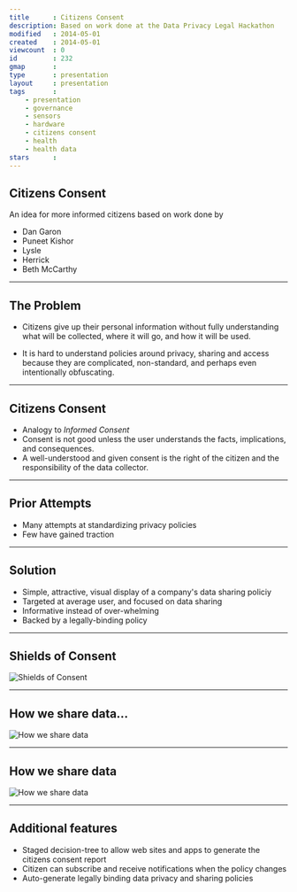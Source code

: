 ```yaml
---
title      : Citizens Consent
description: Based on work done at the Data Privacy Legal Hackathon
modified   : 2014-05-01
created    : 2014-05-01
viewcount  : 0
id         : 232
gmap       : 
type       : presentation
layout     : presentation
tags       :
    - presentation
    - governance
    - sensors
    - hardware
    - citizens consent
    - health
    - health data
stars      : 
---
```


## Citizens Consent

An idea for more informed citizens based on work done by

* Dan Garon
* Puneet Kishor
* Lysle
* Herrick
* Beth McCarthy

---

## The Problem

* Citizens give up their personal information without fully understanding what will be collected, where it will go, and how it will be used.

* It is hard to understand policies around privacy, sharing and access because they are complicated, non-standard, and perhaps even intentionally obfuscating.

---

## Citizens Consent

* Analogy to *Informed Consent*
* Consent is not good unless the user understands the facts, implications, and  consequences.
* A well-understood and given consent is the right of the citizen and the responsibility of the data collector.

---

## Prior Attempts

* Many attempts at standardizing privacy policies
* Few have gained traction

---

## Solution

* Simple, attractive, visual display of a company's data sharing policiy
* Targeted at average user, and focused on data sharing
* Informative instead of over-whelming
* Backed by a legally-binding policy

---

## Shields of Consent

![Shields of Consent](consent1.gif)

---

## How we share data…

![How we share data](consent2.gif)

---

## How we share data

![How we share data](consent3.gif)

---

## Additional features

* Staged decision-tree to allow web sites and apps to generate the citizens consent report
* Citizen can subscribe and receive notifications when the policy changes
* Auto-generate legally binding data privacy and sharing policies
